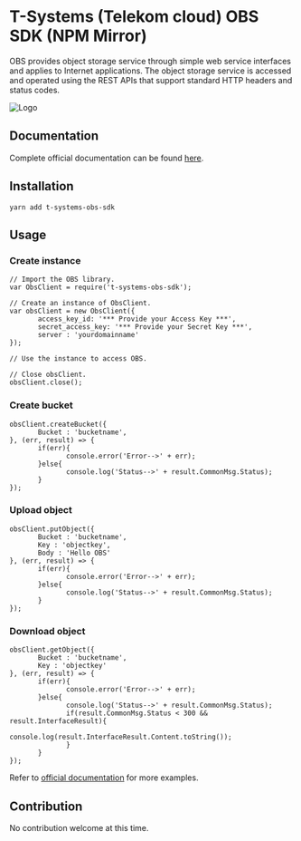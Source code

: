 # T-Systems (Telekom cloud) OBS SDK (NPM Mirror)

OBS provides object storage service through simple web service interfaces and applies to Internet applications. The object storage service is accessed and operated using the REST APIs that support standard HTTP headers and status codes.

![Logo](https://i.imgur.com/mkk5pDb.png)

## Documentation

Complete official documentation can be found [here](https://docs.otc.t-systems.com/en-us/sdk_nodejs_devg/obs/en-us_topic_0039873862.html).

## Installation

```
yarn add t-systems-obs-sdk
```

## Usage

### Create instance

```
// Import the OBS library.
var ObsClient = require('t-systems-obs-sdk');

// Create an instance of ObsClient.
var obsClient = new ObsClient({
       access_key_id: '*** Provide your Access Key ***',
       secret_access_key: '*** Provide your Secret Key ***',
       server : 'yourdomainname'
});

// Use the instance to access OBS.

// Close obsClient.
obsClient.close();
```

### Create bucket

```
obsClient.createBucket({
       Bucket : 'bucketname',
}, (err, result) => {
       if(err){
              console.error('Error-->' + err);
       }else{
              console.log('Status-->' + result.CommonMsg.Status);
       }
});
```

### Upload object

```
obsClient.putObject({
       Bucket : 'bucketname',
       Key : 'objectkey',
       Body : 'Hello OBS'
}, (err, result) => {
       if(err){
              console.error('Error-->' + err);
       }else{
              console.log('Status-->' + result.CommonMsg.Status);
       }
});
```

### Download object

```
obsClient.getObject({
       Bucket : 'bucketname',
       Key : 'objectkey'
}, (err, result) => {
       if(err){
              console.error('Error-->' + err);
       }else{
              console.log('Status-->' + result.CommonMsg.Status);
              if(result.CommonMsg.Status < 300 && result.InterfaceResult){
                     console.log(result.InterfaceResult.Content.toString());
              }
       }
});
```

Refer to [official documentation](https://docs.otc.t-systems.com/en-us/sdk_nodejs_devg/obs/en-us_topic_0039931046.html) for more examples.

## Contribution

No contribution welcome at this time.
